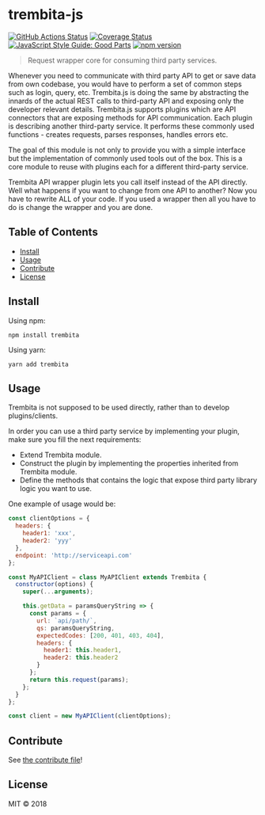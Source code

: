 # trembita-js

<!-- prettier-ignore-start -->
<!-- markdownlint-disable -->
[![GitHub Actions Status](https://github.com/oleg-koval/trembita/workflows/Code%20Quality/badge.svg?branch=master)](https://github.com/oleg-koval/trembita/actions)
[![Coverage Status](https://coveralls.io/repos/github/oleg-koval/trembita/badge.svg?branch=master)](https://coveralls.io/github/oleg-koval/trembita?branch=master)
[![JavaScript Style Guide: Good Parts](https://img.shields.io/badge/code%20style-goodparts-brightgreen.svg?style=flat)](https://github.com/dwyl/goodparts 'JavaScript The Good Parts')
[![npm version](https://img.shields.io/npm/v/trembita/latest.svg)](https://www.npmjs.com/package/trembita)
<!-- markdownlint-restore -->
<!-- prettier-ignore-end -->

> Request wrapper core for consuming third party services.

Whenever you need to communicate with third party API to get or save data from
own codebase, you would have to perform a set of common steps such as login,
query, etc. Trembita.js is doing the same by abstracting the innards of the
actual REST calls to third-party API and exposing only the developer relevant
details. Trembita.js supports plugins which are API connectors that are exposing
methods for API communication. Each plugin is describing another third-party
service. It performs these commonly used functions - creates requests, parses
responses, handles errors etc.

The goal of this module is not only to provide you with a simple interface but
the implementation of commonly used tools out of the box. This is a core module
to reuse with plugins each for a different third-party service.

Trembita API wrapper plugin lets you call itself instead of the API directly.
Well what happens if you want to change from one API to another? Now you have
to rewrite ALL of your code. If you used a wrapper then all you have to do is
change the wrapper and you are done.

## Table of Contents

- [Install](#install)
- [Usage](#usage)
- [Contribute](#contribute)
- [License](#license)

## Install

Using npm:

```shell
npm install trembita
```

Using yarn:

```shell
yarn add trembita
```

## Usage

Trembita is not supposed to be used directly, rather than to develop plugins/clients.

In order you can use a third party service by implementing your plugin, make
sure you fill the next requirements:

- Extend Trembita module.
- Construct the plugin by implementing the properties inherited from Trembita
  module.
- Define the methods that contains the logic that expose third party library
  logic you want to use.

One example of usage would be:

```js
const clientOptions = {
  headers: {
    header1: 'xxx',
    header2: 'yyy'
  },
  endpoint: 'http://serviceapi.com'
};

const MyAPIClient = class MyAPIClient extends Trembita {
  constructor(options) {
    super(...arguments);

    this.getData = paramsQueryString => {
      const params = {
        url: `api/path/`,
        qs: paramsQueryString,
        expectedCodes: [200, 401, 403, 404],
        headers: {
          header1: this.header1,
          header2: this.header2
        }
      };
      return this.request(params);
    };
  }
};

const client = new MyAPIClient(clientOptions);
```

## Contribute

See [the contribute file](CONTRIBUTING.md)!

## License

MIT © 2018
